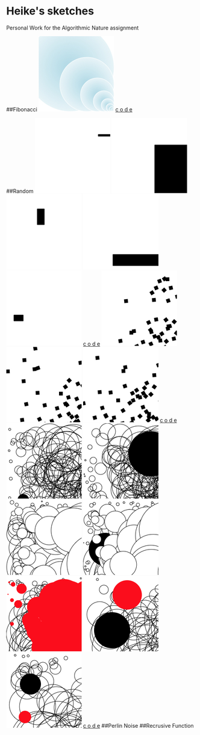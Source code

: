 # Heike's sketches
Personal Work for the Algorithmic Nature assignment

##Fibonacci
![](Heike/fibonacci/fibonacci2.jpg)
[c o d e](Heike/fibonacci/fibonacci2.pv)

##Random
![](Heike/iets1.jpg)
![](Heike/iets2.jpg)
![](Heike/iets3.jpg)
![](Heike/iets4.jpg)
![](Heike/iets5.jpg)
[c o d e](Heike/iets.pv)
![](Heike/squares1.jpg)
![](Heike/squares2.jpg)
![](Heike/squares3.jpg)
[c o d e](Heike/random_rotated_squares.pv)
![](Heike/1.jpg)
![](Heike/3.jpg)
![](Heike/7.jpg)
![](Heike/8.jpg)
![](Heike/10.jpg)
![](Heike/12huh.jpg)
![](Heike/13.jpg)
[c o d e](Heike/random_circles.pv)
##Perlin Noise
##Recrusive Function
